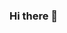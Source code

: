 ### Hi there 👋

<!--
**sevvalkalkavan/sevvalkalkavan** is a ✨ _special_ ✨ repository because its `README.md` (this file) appears on your GitHub profile.

- 🔭 I’m currently studying on computer engineering 4th grade.
- 🌱 I’m currently learning Swift
- 👯 I’m looking to collaborate on ...
- 🤔 I’m looking for help with ...
- 💬 Ask me about ...
- 📫 How to reach me: sevvallkalkavannn@gmail.com
- 📄 Know about my experiences https://www.linkedin.com/in/şevvalkalkavan/
- [![Medium Badge](https://img.shields.io/badge/-Medium-757575?style=flat-quare&labelColor=757575&logo=Medium&logoColor=white&link=link)] Know about my medium account https://medium.com/@sevvallkalkavannn

-->
